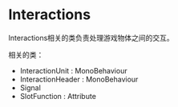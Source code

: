 # Interactions

Interactions相关的类负责处理游戏物体之间的交互。

相关的类：

+ InteractionUnit : MonoBehaviour
+ InteractionHeader : MonoBehaviour
+ Signal
+ SlotFunction : Attribute